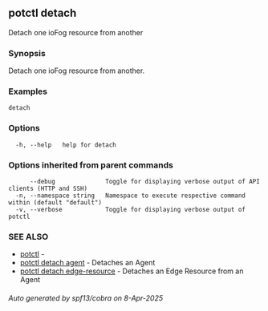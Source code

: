 ## potctl detach

Detach one ioFog resource from another

### Synopsis

Detach one ioFog resource from another.

### Examples

```
detach
```

### Options

```
  -h, --help   help for detach
```

### Options inherited from parent commands

```
      --debug              Toggle for displaying verbose output of API clients (HTTP and SSH)
  -n, --namespace string   Namespace to execute respective command within (default "default")
  -v, --verbose            Toggle for displaying verbose output of potctl
```

### SEE ALSO

* [potctl](potctl.md)	 - 
* [potctl detach agent](potctl_detach_agent.md)	 - Detaches an Agent
* [potctl detach edge-resource](potctl_detach_edge-resource.md)	 - Detaches an Edge Resource from an Agent

###### Auto generated by spf13/cobra on 8-Apr-2025
